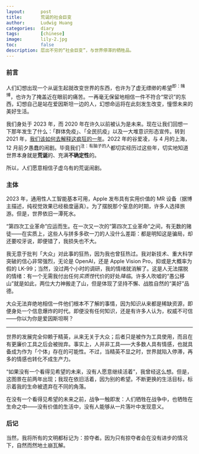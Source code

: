 ```yaml
---
layout:      post
title:       荒诞的社会巨变
author:      Ludwig Huang
categories:  diary
tags:        [chinese]
image:       lily-2.jpg
toc:         false
description: 层出不穷的“社会巨变”，与世界停滞的牺牲品。
---
```


### 前言

人们幻想出现一个从诞生起就改变世界的东西，也许为了虚无缥缈的希望<sup>即：赌博</sup>，也许为了掩盖近在眼前的痛苦。一再毫无保留地相信一件不符合“常识”的东西，幻想自己是站在爱因斯坦一边的人，幻想命运将在此刻发生改变，憧憬未来的美好生活。

我们身处于 2023 年，而 2020 年在许久以前被认为是未来。现在让我们回想一下那年发生了什么：「群体免疫」、「全民抗疫」以及一大堆意识形态宣传。转到 2021 年，[我们该如何去解释这疯狂的一年](https://telegra.ph/%E6%88%91%E4%BB%AC%E8%AF%A5%E5%A6%82%E4%BD%95%E5%8E%BB%E8%A7%A3%E9%87%8A%E8%BF%99%E7%96%AF%E7%8B%82%E7%9A%84%E4%B8%80%E5%B9%B4-12-30-2)。2022 年的谷爱凌，与 4 月的上海，12 月前夕愚蠢的闹剧。毕竟我们<sup>注：有脑子的人</sup>都切实经历过这些年，切实地知道世界本身就是**荒诞**的、充满**不确定性**的。

所以，人们愿意相信子虚乌有的荒诞闹剧。

### 主体

2023 年，通用性人工智能基本可用，Apple 发布具有实用价值的 MR 设备（据博主描述，纯视觉效果已经极度逼真）。为了摆脱那个窒息的时期，许多人选择旅游。但是，世界依旧一潭死水。

“第四次工业革命”应运而生。在一次又一次的“第四次工业革命”之间，有无数的赌徒——在实质上，这些人与拼多多砍一刀的人没什么差距：都是明知这是骗局，却还要咬牙说，即便错了，我损失也不大。

我无意于批判「大众」对此事的狂热，因为我也曾狂热过。我对新技术、重大科学突破的信心非常强烈，无论是 OpenAI，还是 Apple Vision Pro，抑或是大概率为假的 LK-99；当然，没过两个小时的调研，我的情绪就消解了。这是人无法摆脱的情绪：有一个无需我付出任何*实质性*代价的好处*降临*。许多人吹嘘的“愚公移山”就是如此，两位大力神搬走了山，但是体现了坚持不懈、战胜自然的“美好”品德。

大众无法弃绝地相信一件他们根本不了解的事情，因为知识从来都是稀缺资源，即便身处一个信息爆炸的时代。即便没有任何知识，还是有许多人认为，权威不可信——你以为你是爱因斯坦啊？

----

世界的发展完全仰赖于精英，从来无关于大众；后者只是被作为工具使用，而且在有更廉价工具之后会被抛弃。事实上，人并非工具——大多数人具有情感，也就具备成为作为「个体」存在的可能性。不过，当精英不显之时，世界就陷入停滞，再多的情感也转化不成生产力。

“如果没有一个看得见希望的未来，没有人愿意继续活着”，我曾经这么想。但是，这图景在前两年出现；我现在依旧活着，因为别的希望。不断更换的生活目标，标示着我的生命被遗弃在不同的角落。

在没有一个看得见希望的未来之前，战争一触即发：人们牺牲在战争中，也牺牲在生命之中——没有价值的生活中，没有人能够从一片落叶中发现意义。

### 后记

当然，我将所有的文明都标记为：掠夺者。因为只有掠夺者会在没有进步的情况下，自然而然地土崩瓦解。
